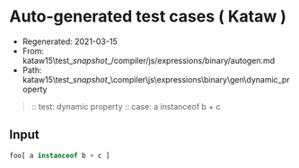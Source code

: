 # Auto-generated test cases ( Kataw )
- Regenerated: 2021-03-15
- From: kataw15\test\__snapshot__/compiler/js/expressions/binary/autogen.md
- Path: kataw15\test\__snapshot__\compiler\js\expressions\binary\gen\dynamic_property
> :: test: dynamic property
> :: case: a instanceof b + c
## Input

`````js
foo[ a instanceof b + c ]
`````
